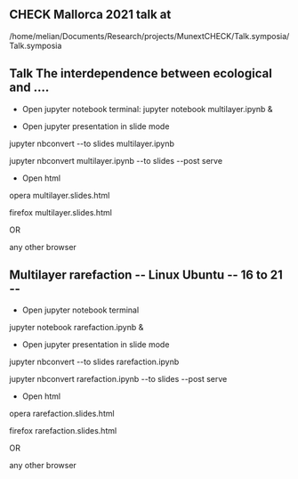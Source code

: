 ## CHECK Mallorca 2021 talk at
/home/melian/Documents/Research/projects/MunextCHECK/Talk.symposia/Talk.symposia


## Talk The interdependence between ecological and ....

* Open jupyter notebook terminal: jupyter notebook multilayer.ipynb &

* Open jupyter presentation in slide mode

jupyter nbconvert --to slides multilayer.ipynb

jupyter nbconvert multilayer.ipynb --to slides --post serve

* Open html 

opera multilayer.slides.html

firefox multilayer.slides.html

OR 

any other browser


## Multilayer rarefaction -- Linux Ubuntu -- 16 to 21 --

* Open jupyter notebook terminal 

jupyter notebook rarefaction.ipynb &

* Open jupyter presentation in slide mode

jupyter nbconvert --to slides rarefaction.ipynb

jupyter nbconvert rarefaction.ipynb --to slides --post serve

* Open html 

opera rarefaction.slides.html

firefox rarefaction.slides.html

OR 

any other browser


